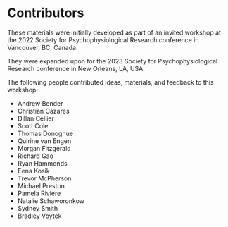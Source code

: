 # Contributors

These materials were initially developed as part of an invited workshop at the 2022 Society for Psychophysiological Research conference in Vancouver, BC, Canada.

They were expanded upon for the 2023 Society for Psychophysiological Research conference in New Orleans, LA, USA.

The following people contributed ideas, materials, and feedback to this workshop:

- Andrew Bender
- Christian Cazares
- Dillan Cellier
- Scott Cole
- Thomas Donoghue
- Quirine van Engen
- Morgan Fitzgerald
- Richard Gao
- Ryan Hammonds
- Eena Kosik
- Trevor McPherson
- Michael Preston
- Pamela Riviere
- Natalie Schaworonkow
- Sydney Smith
- Bradley Voytek